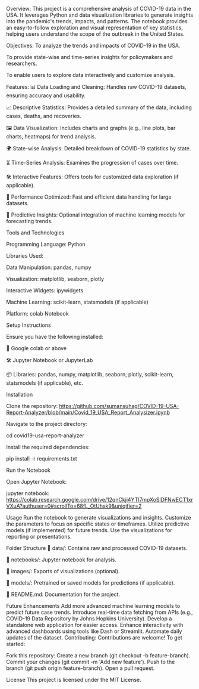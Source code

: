 Overview: This project is a comprehensive analysis of COVID-19 data in the USA. It leverages Python and data visualization libraries to generate insights into the pandemic's trends, impacts, and patterns. The notebook provides an easy-to-follow exploration and visual representation of key statistics, helping users understand the scope of the outbreak in the United States.

Objectives:
To analyze the trends and impacts of COVID-19 in the USA.

To provide state-wise and time-series insights for policymakers and researchers.

To enable users to explore data interactively and customize analysis.

Features:
📊 Data Loading and Cleaning: Handles raw COVID-19 datasets, ensuring accuracy and usability.

📈 Descriptive Statistics: Provides a detailed summary of the data, including cases, deaths, and recoveries.

🖼️ Data Visualization: Includes charts and graphs (e.g., line plots, bar charts, heatmaps) for trend analysis.

🌍 State-wise Analysis: Detailed breakdown of COVID-19 statistics by state.

⏳ Time-Series Analysis: Examines the progression of cases over time.

🛠️ Interactive Features: Offers tools for customized data exploration (if applicable).

🚀 Performance Optimized: Fast and efficient data handling for large datasets.

🤖 Predictive Insights: Optional integration of machine learning models for forecasting trends.

Tools and Technologies

Programming Language: Python

Libraries Used:

Data Manipulation: pandas, numpy

Visualization: matplotlib, seaborn, plotly

Interactive Widgets: ipywidgets

Machine Learning: scikit-learn, statsmodels (if applicable)

Platform: colab Notebook

Setup Instructions

Ensure you have the following installed:

🐍 Google colab or above

🛠️ Jupyter Notebook or JupyterLab

📦 Libraries: pandas, numpy, matplotlib, seaborn, plotly, scikit-learn, statsmodels (if applicable), etc.

Installation

Clone the repository: https://github.com/sumansuhag/COVID-19-USA-Report-Analyzer/blob/main/Covid_19_USA_Report_Analysizer.ipynb

Navigate to the project directory:

cd covid19-usa-report-analyzer

Install the required dependencies:

pip install -r requirements.txt

Run the Notebook

Open Jupyter Notebook:

jupyter notebook: https://colab.research.google.com/drive/12qnCkji4YTI7mpXoSlDFNwECT1xrVXuA?authuser=0#scrollTo=68fL_OtUhsk9&uniqifier=2

Usage
Run the notebook to generate visualizations and insights.
Customize the parameters to focus on specific states or timeframes.
Utilize predictive models (if implemented) for future trends.
Use the visualizations for reporting or presentations.

Folder Structure
📂 data/: Contains raw and processed COVID-19 datasets.

📂 notebooks/: Jupyter notebook for analysis.

📂 images/: Exports of visualizations (optional).

📂 models/: Pretrained or saved models for predictions (if applicable).

📄 README.md: Documentation for the project.



Future Enhancements
Add more advanced machine learning models to predict future case trends.
Introduce real-time data fetching from APIs (e.g., COVID-19 Data Repository by Johns Hopkins University).
Develop a standalone web application for easier access.
Enhance interactivity with advanced dashboards using tools like Dash or Streamlit.
Automate daily updates of the dataset.
Contributing: Contributions are welcome! To get started:

Fork this repository: Create a new branch (git checkout -b feature-branch).
Commit your changes (git commit -m 'Add new feature').
Push to the branch (git push origin feature-branch).
Open a pull request.

License
This project is licensed under the MIT License.
